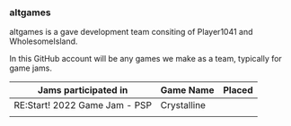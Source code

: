 ### altgames

altgames is a gave development team consiting of Player1041 and WholesomeIsland.

In this GitHub account will be any games we make as a team, typically for game jams.

| Jams participated in          | Game Name   | Placed |
| ----------------------------- | ------------| ------ |
| RE:Start! 2022 Game Jam - PSP | Crystalline |        |
|                               |             |        |
